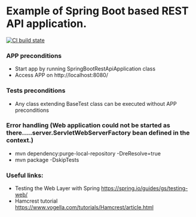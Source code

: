# Example of Spring Boot based REST API application.

[![CI build state](https://github.com/IvanAksionau/springBootRestAPI/actions/workflows/ci_settings.yml/badge.svg)](https://github.com/IvanAksionau/springBootRestAPI/actions/workflows/ci_settings.yml)

### APP preconditions
* Start app by running SpringBootRestApiApplication class
* Access APP on http://localhost:8080/


### Tests preconditions
* Any class extending BaseTest class can be executed without APP preconditions


### Error handling (Web application could not be started as there.....server.ServletWebServerFactory bean defined in the context.)
* mvn dependency:purge-local-repository -DreResolve=true
* mvn package -DskipTests


### Useful links:
- Testing the Web Layer with Spring https://spring.io/guides/gs/testing-web/
- Hamcrest tutorial https://www.vogella.com/tutorials/Hamcrest/article.html